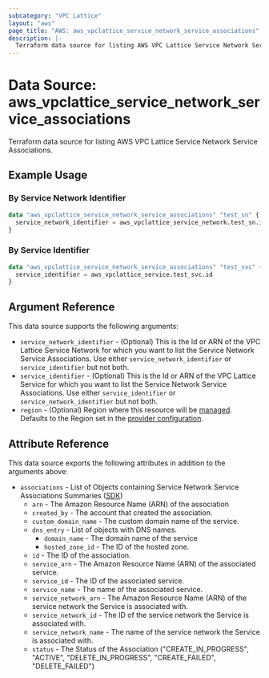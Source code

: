 ```yaml
---
subcategory: "VPC Lattice"
layout: "aws"
page_title: "AWS: aws_vpclattice_service_network_service_associations"
description: |-
  Terraform data source for listing AWS VPC Lattice Service Network Service Associations.
---
```


# Data Source: aws_vpclattice_service_network_service_associations

Terraform data source for listing AWS VPC Lattice Service Network Service Associations.

## Example Usage

### By Service Network Identifier

```terraform
data "aws_vpclattice_service_network_service_associations" "test_sn" {
  service_network_identifier = aws_vpclattice_service_network.test_sn.id
}
```

### By Service Identifier

```terraform
data "aws_vpclattice_service_network_service_associations" "test_svc" {
  service_identifier = aws_vpclattice_service.test_svc.id
}
```

## Argument Reference

This data source supports the following arguments:

* `service_network_identifier` - (Optional) This is the Id or ARN of the VPC Lattice Service Network for which you want to list the Service Network Service Associations. Use either `service_network_identifier` or `service_identifier` but not both.
* `service_identifier` - (Optional) This is the Id or ARN of the VPC Lattice Service for which you want to list the Service Network Service Associations. Use either `service_identifier` or `service_network_identifier` but not both.
* `region` - (Optional) Region where this resource will be [managed](https://docs.aws.amazon.com/general/latest/gr/rande.html#regional-endpoints). Defaults to the Region set in the [provider configuration](https://registry.terraform.io/providers/hashicorp/aws/latest/docs#aws-configuration-reference).

## Attribute Reference

This data source exports the following attributes in addition to the arguments above:

* `associations` - List of Objects containing Service Network Service Associations Summaries ([SDK](https://pkg.go.dev/github.com/aws/aws-sdk-go-v2/service/vpclattice@v1.14.2/types#ServiceNetworkServiceAssociationSummary))
    * `arn` -  The Amazon Resource Name (ARN) of the association
    * `created_by` - The account that created the association.
    * `custom_domain_name` - The custom domain name of the service.
    * `dns_entry` - List of objects with DNS names.
        * `domain_name` - The domain name of the service
        * `hosted_zone_id` - The ID of the hosted zone.
    * `id` - The ID of the association.
    * `service_arn` - The Amazon Resource Name (ARN) of the associated service.
    * `service_id` - The ID of the associated service.
    * `service_name` - The name of the associated service.
    * `service_network_arn` - The Amazon Resource Name (ARN) of the service network the Service is associated with.
    * `service_network_id` - The ID of the service network the Service is associated with.
    * `service_network_name` - The name of the service network the Service is associated with.
    * `status` - The Status of the Association ("CREATE_IN_PROGRESS", "ACTIVE", "DELETE_IN_PROGRESS", "CREATE_FAILED", "DELETE_FAILED")
